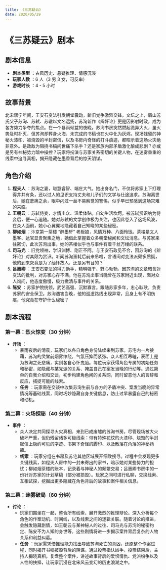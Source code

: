 ```yaml
---
title: 《三苏疑云》
date: 2020/05/29
---
```


# 《三苏疑云》剧本

## 剧本信息

* **剧本类型** ：古风历史、悬疑推理、情感沉浸
* **玩家人数** ：6 人（3 男 3 女，可反串）
* **游戏时长** ：4 - 5 小时

## 故事背景

北宋熙宁年间，王安石变法引发朝堂震动，新旧党争激烈交锋。文坛之上，眉山苏氏父子苏洵、苏轼、苏辙以文名远扬，苏洵新作《辨奸论》更是因影射时政，成为各方势力争夺的焦点。在一个暴雨倾盆的夜晚，苏洵书房突然燃起诡异大火，虽火势及时扑灭，但苏洵却葬身火海，未完成的书稿也在火中化为灰烬。现场残留的神秘火漆印、被烧毁的半封密信，以及书房内奇怪的打斗痕迹，都昭示着这场火灾绝非意外。是政敌为阻挠书稿问世痛下杀手？还是家族内部矛盾激化酿成悲剧？亦或是另有神秘势力暗中操控？玩家将扮演与苏家关系密切的关键人物，在迷雾重重的线索中追寻真相，揭开隐藏在墨香背后的惊天阴谋。

## 角色介绍

1. **程夫人** ：苏洵之妻，聪慧睿智、端庄大气。她出身名门，不仅将苏家上下打理得井井有条，还以过人的见识支持丈夫和儿子们的文学与仕途追求。苏洵离世后，她在悲痛之余，眼中闪过一丝不易察觉的警惕，似乎早已预感到这场灾难的来临。
2. **王朝云** ：苏轼侍妾，才情出众、温柔体贴。自幼生活坎坷，被苏轼赏识纳为侍妾后，便一心追随。她对苏轼的文学创作极为关注，也因此卷入了这场风波，在众人面前，她小心翼翼地隐藏着自己知晓的某些秘密。
3. **柳如烟** ：汴京第一茶楼 “醉墨轩” 老板娘，风情万种、八面玲珑。茶楼是文人墨客、达官显贵聚集之地，她借此掌握着众多朝堂秘闻和文坛消息。与苏家来往密切，此次苏洵出事，她的茶楼似乎也与事件有着千丝万缕的联系。
4. **司马光** ：旧党领袖，学识渊博、刚正不阿。与王安石政见不合，因苏洵的《辨奸论》对其颇为赏识。听闻苏洵噩耗后前来吊唁，言语间对变法派颇多质疑，他的到来究竟是为了缅怀故人，还是另有目的？
5. **吕惠卿** ：王安石变法的得力助手，精明强干、野心勃勃。因苏洵的文章暗含对变法的批判，对苏家心存不满。他在苏洵出事当晚曾在苏家附近出现，面对众人询问，他态度傲慢，极力撇清与事件的关系。
6. **陈安** ：苏家护院统领，武艺高强、沉默寡言。跟随苏家多年，忠心耿耿，负责苏家的安全保卫。苏洵遇害当晚，他的巡逻路线出现异常，且身上有不明伤痕，他究竟在守护什么秘密？

## 剧本流程

### 第一幕：烈火惊变（30 分钟）

* **开场** ：
  * 暴雨夜后的清晨，玩家们以各自角色身份陆续来到苏家。苏宅内一片狼藉，苏洵的灵堂前烟雾缭绕，气氛压抑而紧张。众人相互寒暄，表面上是为苏洵之死悲痛，实则各自心怀鬼胎。每位玩家获得角色专属的初始任务和秘密，如隐藏与某党派的关系、掩盖自己在案发当晚的行动等。通过简单的自我介绍和交谈，初步构建角色间的关系网，同时留意他人的言辞和反应，捕捉可能的线索。
  * **任务** ：玩家需在交谈中收集苏洵生前与各方的矛盾冲突、案发当晚的异常情况等基础线索，同时巧妙隐藏自身关键信息，防止过早暴露自己的秘密和动机。

### 第二幕：火场探秘（40 分钟）

* **事件** ：
  * 众人决定共同探寻火灾真相，来到已成废墟的苏洵书房。尽管现场被大火破坏严重，但仍残留诸多可疑线索：带有特殊花纹的火漆印、烧毁的半封密信上隐约可见的字迹、书架下奇怪的脚印、以及散落在角落的神秘药瓶。
  * **线索** ：玩家分组在书房及苏宅其他区域展开细致搜寻。过程中会发现更多关键线索，如程夫人房中的一封未寄出的家书，暗示她对某些势力的担忧；柳如烟茶楼的账本，记录着与神秘人的频繁交易；吕惠卿书房中的一份针对苏家的计划草稿（部分被损毁）。玩家之间可进行私聊，交换线索、互相试探，挖掘出更多隐藏在角色背后的故事和案件相关信息。

### 第三幕：迷雾破局（60 分钟）

* **讨论** ：
  * 玩家们围坐在一起，整合所有线索，展开激烈的推理辩论。深入分析每个角色的作案动机、时间线，以及线索之间的逻辑关联。随着讨论的推进，会触发隐藏剧情，如王朝云与某神秘人的过往、司马光与苏洵的秘密约定、陈安不为人知的身世等，这些剧情将进一步揭示案件背后复杂的人物关系和利益纠葛。
  * **任务** ：玩家需凭借推理能力找出导致苏洵死亡的真凶，还原整个作案过程，同时揭开书稿被毁背后的阴谋。通过投票指认凶手，投票结束后，主持人揭晓真相，复盘整个案件，讲述故事背后的爱恨情仇、党派纷争以及人性的抉择，让玩家沉浸在北宋风云变幻的历史浪潮之中。
